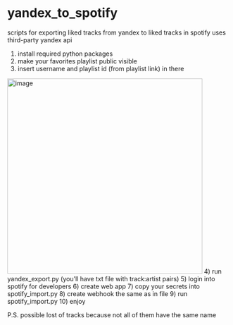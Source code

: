 # yandex_to_spotify
scripts for exporting liked tracks from yandex to liked tracks in spotify
uses third-party yandex api


1) install required python packages
2) make your favorites playlist public visible
3) insert username and playlist id (from playlist link) in there
<img width="443" alt="image" src="https://github.com/user-attachments/assets/3b29d5fa-cd04-4984-ada3-0196b3cd01c9" />
4) run yandex_export.py (you'll have txt file with track:artist pairs)
5) login into spotify for developers
6) create web app
7) copy your secrets into spotify_import.py
8) create webhook the same as in file
9) run spotify_import.py
10) enjoy

P.S. possible lost of tracks because not all of them have the same name

